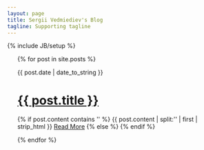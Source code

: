 ```yaml
---
layout: page
title: Sergii Vedmiediev's Blog
tagline: Supporting tagline
---
```

{% include JB/setup %}

<ul class="posts">
  {% for post in site.posts %}
  <div>
    <p><span>{{ post.date | date_to_string }}</span></p> 
	<h1> <a href="{{ BASE_PATH }}{{ post.url }}">{{ post.title }}</a></h1>
	<p>
	<a href="{{ BASE_PATH }}{{ post.url }}#disqus_thread"></a>
	{% if post.content contains '<!--more-->' %}
		{{ post.content | split:'<!--more-->' | first | strip_html }}
		<a href="{{ BASE_PATH }}{{ post.url }}">Read More</a>
	{% else %}
		<!-- Case for when no excerpt is defined -->
	{% endif %}
	</p>
	</div>
  {% endfor %}
</ul>




